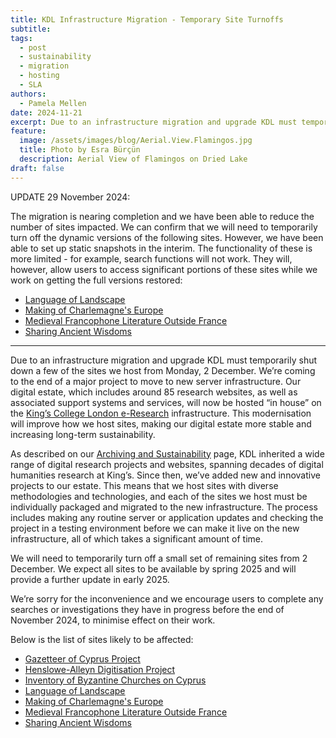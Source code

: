 ```yaml
---
title: KDL Infrastructure Migration - Temporary Site Turnoffs
subtitle:
tags:
  - post
  - sustainability
  - migration
  - hosting
  - SLA
authors:
  - Pamela Mellen
date: 2024-11-21
excerpt: Due to an infrastructure migration and upgrade KDL must temporarily shut down a few of the sites we host from Monday, 2 December.
feature:
  image: /assets/images/blog/Aerial.View.Flamingos.jpg
  title: Photo by Esra Bürçün
  description: Aerial View of Flamingos on Dried Lake
draft: false
---
```


UPDATE 29 November 2024:

The migration is nearing completion and we have been able to reduce the number of sites impacted. We can confirm that we will need to temporarily turn off the dynamic versions of the following sites. However, we have been able to set up static snapshots in the interim. The functionality of these is more limited - for example, search functions will not work. They will, however, allow users to access significant portions of these sites while we work on getting the full versions restored: 

- [Language of Landscape](http://www.langscape.org.uk.html)
- [Making of Charlemagne's Europe](https://charlemagneseurope.ac.uk/)
- [Medieval Francophone Literature Outside France](https://medievalfrancophone.ac.uk/)
- [Sharing Ancient Wisdoms](https://ancientwisdoms.ac.uk/)

-----

Due to an infrastructure migration and upgrade KDL must temporarily shut down a few of the sites we host from Monday, 2 December. We’re coming to the end of a major project to move to new server infrastructure. Our digital estate, which includes around 85 research websites, as well as associated support systems and services, will now be hosted “in house” on the [King’s College London e-Research](https://www.kcl.ac.uk/research/facilities/e-research) infrastructure. This modernisation will improve how we host sites, making our digital estate more stable and increasing long-term sustainability.

As described on our [Archiving and Sustainability](https://kdl.kcl.ac.uk/about/archiving-and-sustainability/) page, KDL inherited a wide range of digital research projects and websites, spanning decades of digital humanities research at King’s. Since then, we’ve added new and innovative projects to our estate. This means that we host sites with diverse methodologies and technologies, and each of the sites we host must be individually packaged and migrated to the new infrastructure. The process includes making any routine server or application updates and checking the project in a testing environment before we can make it live on the new infrastructure, all of which takes a significant amount of time.

We will need to temporarily turn off a small set of remaining sites from 2 December. We expect all sites to be available by spring 2025 and will provide a further update in early 2025.

We’re sorry for the inconvenience and we encourage users to complete any searches or investigations they have in progress before the end of November 2024, to minimise effect on their work.

Below is the list of sites likely to be affected:

- [Gazetteer of Cyprus Project](https://kdl.kcl.ac.uk/projects/cyprus/)
- [Henslowe-Alleyn Digitisation Project](https://kdl.kcl.ac.uk/projects/henslowe-alleyn-website/)
- [Inventory of Byzantine Churches on Cyprus](https://kdl.kcl.ac.uk/projects/ibcc/)
- [Language of Landscape](https://kdl.kcl.ac.uk/projects/langscape/)
- [Making of Charlemagne's Europe](https://kdl.kcl.ac.uk/projects/mkcheur/)
- [Medieval Francophone Literature Outside France](https://kdl.kcl.ac.uk/projects/medieval-francophone-literature-outside-france/)
- [Sharing Ancient Wisdoms](https://kdl.kcl.ac.uk/projects/sharing-ancient-wisdoms/)
